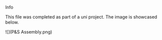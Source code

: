 Info

This file was completed as part of a uni project. The image is showcased below.

![](P&S Assembly.png)
